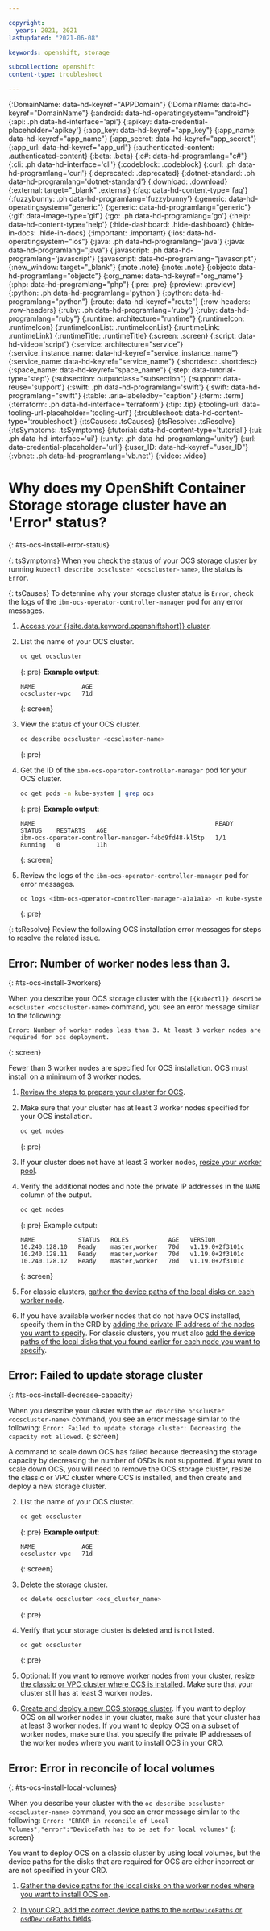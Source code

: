 ```yaml
---

copyright:
  years: 2021, 2021
lastupdated: "2021-06-08"

keywords: openshift, storage

subcollection: openshift
content-type: troubleshoot

---
```


{:DomainName: data-hd-keyref="APPDomain"}
{:DomainName: data-hd-keyref="DomainName"}
{:android: data-hd-operatingsystem="android"}
{:api: .ph data-hd-interface='api'}
{:apikey: data-credential-placeholder='apikey'}
{:app_key: data-hd-keyref="app_key"}
{:app_name: data-hd-keyref="app_name"}
{:app_secret: data-hd-keyref="app_secret"}
{:app_url: data-hd-keyref="app_url"}
{:authenticated-content: .authenticated-content}
{:beta: .beta}
{:c#: data-hd-programlang="c#"}
{:cli: .ph data-hd-interface='cli'}
{:codeblock: .codeblock}
{:curl: .ph data-hd-programlang='curl'}
{:deprecated: .deprecated}
{:dotnet-standard: .ph data-hd-programlang='dotnet-standard'}
{:download: .download}
{:external: target="_blank" .external}
{:faq: data-hd-content-type='faq'}
{:fuzzybunny: .ph data-hd-programlang='fuzzybunny'}
{:generic: data-hd-operatingsystem="generic"}
{:generic: data-hd-programlang="generic"}
{:gif: data-image-type='gif'}
{:go: .ph data-hd-programlang='go'}
{:help: data-hd-content-type='help'}
{:hide-dashboard: .hide-dashboard}
{:hide-in-docs: .hide-in-docs}
{:important: .important}
{:ios: data-hd-operatingsystem="ios"}
{:java: .ph data-hd-programlang='java'}
{:java: data-hd-programlang="java"}
{:javascript: .ph data-hd-programlang='javascript'}
{:javascript: data-hd-programlang="javascript"}
{:new_window: target="_blank"}
{:note .note}
{:note: .note}
{:objectc data-hd-programlang="objectc"}
{:org_name: data-hd-keyref="org_name"}
{:php: data-hd-programlang="php"}
{:pre: .pre}
{:preview: .preview}
{:python: .ph data-hd-programlang='python'}
{:python: data-hd-programlang="python"}
{:route: data-hd-keyref="route"}
{:row-headers: .row-headers}
{:ruby: .ph data-hd-programlang='ruby'}
{:ruby: data-hd-programlang="ruby"}
{:runtime: architecture="runtime"}
{:runtimeIcon: .runtimeIcon}
{:runtimeIconList: .runtimeIconList}
{:runtimeLink: .runtimeLink}
{:runtimeTitle: .runtimeTitle}
{:screen: .screen}
{:script: data-hd-video='script'}
{:service: architecture="service"}
{:service_instance_name: data-hd-keyref="service_instance_name"}
{:service_name: data-hd-keyref="service_name"}
{:shortdesc: .shortdesc}
{:space_name: data-hd-keyref="space_name"}
{:step: data-tutorial-type='step'}
{:subsection: outputclass="subsection"}
{:support: data-reuse='support'}
{:swift: .ph data-hd-programlang='swift'}
{:swift: data-hd-programlang="swift"}
{:table: .aria-labeledby="caption"}
{:term: .term}
{:terraform: .ph data-hd-interface='terraform'}
{:tip: .tip}
{:tooling-url: data-tooling-url-placeholder='tooling-url'}
{:troubleshoot: data-hd-content-type='troubleshoot'}
{:tsCauses: .tsCauses}
{:tsResolve: .tsResolve}
{:tsSymptoms: .tsSymptoms}
{:tutorial: data-hd-content-type='tutorial'}
{:ui: .ph data-hd-interface='ui'}
{:unity: .ph data-hd-programlang='unity'}
{:url: data-credential-placeholder='url'}
{:user_ID: data-hd-keyref="user_ID"}
{:vbnet: .ph data-hd-programlang='vb.net'}
{:video: .video}


# Why does my OpenShift Container Storage storage cluster have an 'Error' status?
{: #ts-ocs-install-error-status}

{: tsSymptoms}
When you check the status of your OCS storage cluster by running `kubectl describe ocscluster <ocscluster-name>`, the status is `Error`.

{: tsCauses}
To determine why your storage cluster status is `Error`, check the logs of the `ibm-ocs-operator-controller-manager` pod for any error messages.

1. [Access your {{site.data.keyword.openshiftshort}} cluster](/docs/openshift?topic=openshift-access_cluster).
2. List the name of your OCS cluster. 
    ```sh
    oc get ocscluster
    ```
    {: pre}
    **Example output**:
    ```
    NAME             AGE
    ocscluster-vpc   71d
    ```
    {: screen}

2. View the status of your OCS cluster.
    ```sh
    oc describe ocscluster <ocscluster-name>
    ```
    {: pre}

2. Get the ID of the `ibm-ocs-operator-controller-manager` pod for your OCS cluster.
    ```sh
    oc get pods -n kube-system | grep ocs
    ```
    {: pre}
    **Example output**:
    ```
    NAME                                                  READY   STATUS    RESTARTS   AGE
    ibm-ocs-operator-controller-manager-f4bd9fd48-kl5tp   1/1     Running   0          11h
    ```
    {: screen}
   
3. Review the logs of the `ibm-ocs-operator-controller-manager` pod for error messages.
    ```sh
    oc logs <ibm-ocs-operator-controller-manager-a1a1a1a> -n kube-system
    ```
   {: pre}
  
{: tsResolve} 
Review the following OCS installation error messages for steps to resolve the related issue.

## Error: Number of worker nodes less than 3.
{: #ts-ocs-install-3workers}

When you describe your OCS storage cluster with the `[{kubectl]} describe ocscluster <ocscluster-name>` command, you see an error message similar to the following: 
```
Error: Number of worker nodes less than 3. At least 3 worker nodes are required for ocs deployment.
```
{: screen}

Fewer than 3 worker nodes are specified for OCS installation. OCS must install on a minimum of 3 worker nodes.

1. [Review the steps to prepare your cluster for OCS](/docs/openshift?topic=openshift-ocs-storage-prep).

2. Make sure that your cluster has at least 3 worker nodes specified for your OCS installation. 
    ```sh
    oc get nodes
    ```
    {: pre}

3. If your cluster does not have at least 3 worker nodes, [resize your worker pool](/docs/openshift?topic=openshift-add_workers#resize_pool).

4. Verify the additional nodes and note the private IP addresses in the `NAME` column of the output.
    ```sh
    oc get nodes
    ```
    {: pre}
    Example output:
    ```
    NAME            STATUS   ROLES           AGE   VERSION
    10.240.128.10   Ready    master,worker   70d   v1.19.0+2f3101c
    10.240.128.11   Ready    master,worker   70d   v1.19.0+2f3101c
    10.240.128.12   Ready    master,worker   70d   v1.19.0+2f3101c
    ```
    {: screen}

5. For classic clusters, [gather the device paths of the local disks on each worker node](/docs/openshift?topic=openshift-ocs-storage-prep#ocs-classic-get-devices).

6. If you have available worker nodes that do not have OCS installed, specify them in the CRD by [adding the private IP address of the nodes you want to specify](/docs/openshift?topic=openshift-ocs-storage-cluster-setup#ocs-vpc-deploy-crd). For classic clusters, you must also [add the device paths of the local disks that you found earlier for each node you want to specify](/docs/openshift?topic=openshift-ocs-storage-cluster-setup#ocs-classic-deploy-crd).

## Error: Failed to update storage cluster
{: #ts-ocs-install-decrease-capacity}

When you describe your cluster with the `oc describe ocscluster <ocscluster-name>` command, you see an error message similar to the following:
    ```
    Error: Failed to update storage cluster: Decreasing the capacity not allowed.
    ```
    {: screen}

A command to scale down OCS has failed because decreasing the storage capacity by decreasing the number of OSDs is not supported. If you want to scale down OCS, you will need to remove the OCS storage cluster, resize the classic or VPC cluster where OCS is installed, and then create and deploy a new storage cluster.

2. List the name of your OCS cluster. 
   ```sh
   oc get ocscluster
   ```
   {: pre}
   **Example output**:
   ```
   NAME             AGE
   ocscluster-vpc   71d
   ```
   {: screen}

3. Delete the storage cluster.
   ```sh
   oc delete ocscluster <ocs_cluster_name>
   ```
   {: pre}

4. Verify that your storage cluster is deleted and is not listed.
   ```sh
   oc get ocscluster
   ```
   {: pre}

5. Optional: If you want to remove worker nodes from your cluster, [resize the classic or VPC cluster where OCS is installed](/docs/openshift?topic=openshift-kubernetes-service-cli#cs_worker_pool_resize). Make sure that your cluster still has at least 3 worker nodes.

6. [Create and deploy a new OCS storage cluster](/docs/openshift?topic=openshift-ocs-storage-cluster-setup). If you want to deploy OCS on all worker nodes in your cluster, make sure that your cluster has at least 3 worker nodes. If you want to deploy OCS on a subset of worker nodes, make sure that you specify the private IP addresses of the worker nodes where you want to install OCS in your CRD.

## Error: Error in reconcile of local volumes
{: #ts-ocs-install-local-volumes}

When you describe your cluster with the `oc describe ocscluster <ocscluster-name>` command, you see an error message similar to the following:
    ```
    Error: "ERROR in reconcile of Local Volumes","error":"DevicePath has to be set for local volumes"
    ```
    {: screen}

You want to deploy OCS on a classic cluster by using local volumes, but the device paths for the disks that are required for OCS are either incorrect or are not specified in your CRD.

1. [Gather the device paths for the local disks on the worker nodes where you want to install OCS on](/docs/openshift?topic=openshift-ocs-storage-prep#ocs-classic-get-devices). 

2. [In your CRD, add the correct device paths to the `monDevicePaths` or `osdDevicePaths` fields](/docs/openshift?topic=openshift-ocs-storage-cluster-setup). 

